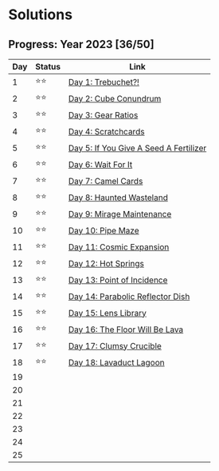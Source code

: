 # Solutions

## Progress: Year 2023 [36/50]

| Day | Status | Link                                           |
| --- | ------ | ---------------------------------------------- |
| 1   | ⭐⭐   | [Day 1: Trebuchet?!](day1)                     |
| 2   | ⭐⭐   | [Day 2: Cube Conundrum](day2)                  |
| 3   | ⭐⭐   | [Day 3: Gear Ratios](day3)                     |
| 4   | ⭐⭐   | [Day 4: Scratchcards](day4)                    |
| 5   | ⭐⭐   | [Day 5: If You Give A Seed A Fertilizer](day5) |
| 6   | ⭐⭐   | [Day 6: Wait For It](day6)                     |
| 7   | ⭐⭐   | [Day 7: Camel Cards](day7)                     |
| 8   | ⭐⭐   | [Day 8: Haunted Wasteland](day8)               |
| 9   | ⭐⭐   | [Day 9: Mirage Maintenance](day9)              |
| 10  | ⭐⭐   | [Day 10: Pipe Maze](day10)                     |
| 11  | ⭐⭐   | [Day 11: Cosmic Expansion](day11)              |
| 12  | ⭐⭐   | [Day 12: Hot Springs](day12)                   |
| 13  | ⭐⭐   | [Day 13: Point of Incidence](day13)            |
| 14  | ⭐⭐   | [Day 14: Parabolic Reflector Dish](day14)      |
| 15  | ⭐⭐   | [Day 15: Lens Library](day15)                  |
| 16  | ⭐⭐   | [Day 16: The Floor Will Be Lava](day16)        |
| 17  | ⭐⭐   | [Day 17: Clumsy Crucible](day17)               |
| 18  | ⭐⭐   | [Day 18: Lavaduct Lagoon](day18)               |
| 19  |        |                                                |
| 20  |        |                                                |
| 21  |        |                                                |
| 22  |        |                                                |
| 23  |        |                                                |
| 24  |        |                                                |
| 25  |        |                                                |
